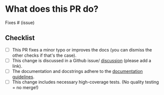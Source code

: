 # What does this PR do?

<!--

Great, you are contributing to Flax! 

But... please read the following carefully so we can make sure your PR is merged
easily.

Replace this text block with a description of the change and which issue it
fixes (if applicable). Please also include relevant motivation/context.

Once you're done, someone in the Flax team will review your PR shortly. They may
suggest changes to make the code even better. If no one reviewed your PR after a
week has passed, don't hesitate to post a new comment @-mentioning the same
persons (sometimes notifications get lost).
-->

Fixes # (issue)

## Checklist
- [ ] This PR fixes a minor typo or improves the docs (you can dismiss the other
      checks if that's the case).
- [ ] This change is discussed in a Github issue/
      [discussion](https://github.com/google/flax/discussions) (please add a
      link).
- [ ] The documentation and docstrings adhere to the
      [documentation guidelines](https://github.com/google/flax/blob/master/docs/README.md#how-to-write-code-documentation).
- [ ] This change includes necessary high-coverage tests.
      (No quality testing = no merge!)